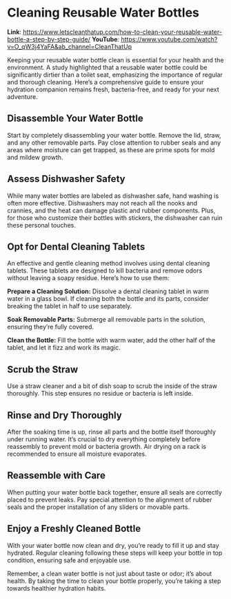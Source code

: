 # Cleaning Reusable Water Bottles
**Link**: https://www.letscleanthatup.com/how-to-clean-your-reusable-water-bottle-a-step-by-step-guide/
**YouTube**: https://www.youtube.com/watch?v=O_qW3j4YaFA&ab_channel=CleanThatUp

Keeping your reusable water bottle clean is essential for your health and the environment. A study highlighted that a reusable water bottle could be significantly dirtier than a toilet seat, emphasizing the importance of regular and thorough cleaning. Here’s a comprehensive guide to ensure your hydration companion remains fresh, bacteria-free, and ready for your next adventure.

## Disassemble Your Water Bottle

Start by completely disassembling your water bottle. Remove the lid, straw, and any other removable parts. Pay close attention to rubber seals and any areas where moisture can get trapped, as these are prime spots for mold and mildew growth.

## Assess Dishwasher Safety

While many water bottles are labeled as dishwasher safe, hand washing is often more effective. Dishwashers may not reach all the nooks and crannies, and the heat can damage plastic and rubber components. Plus, for those who customize their bottles with stickers, the dishwasher can ruin these personal touches.

## Opt for Dental Cleaning Tablets

An effective and gentle cleaning method involves using dental cleaning tablets. These tablets are designed to kill bacteria and remove odors without leaving a soapy residue. Here’s how to use them:

**Prepare a Cleaning Solution:** Dissolve a dental cleaning tablet in warm water in a glass bowl. If cleaning both the bottle and its parts, consider breaking the tablet in half to use separately.

**Soak Removable Parts:** Submerge all removable parts in the solution, ensuring they’re fully covered.

**Clean the Bottle:** Fill the bottle with warm water, add the other half of the tablet, and let it fizz and work its magic.

## Scrub the Straw

Use a straw cleaner and a bit of dish soap to scrub the inside of the straw thoroughly. This step ensures no residue or bacteria is left inside.

## Rinse and Dry Thoroughly

After the soaking time is up, rinse all parts and the bottle itself thoroughly under running water. It’s crucial to dry everything completely before reassembly to prevent mold or bacteria growth. Air drying on a rack is recommended to ensure all moisture evaporates.

## Reassemble with Care

When putting your water bottle back together, ensure all seals are correctly placed to prevent leaks. Pay special attention to the alignment of rubber seals and the proper installation of any sliders or movable parts.

## Enjoy a Freshly Cleaned Bottle

With your water bottle now clean and dry, you’re ready to fill it up and stay hydrated. Regular cleaning following these steps will keep your bottle in top condition, ensuring safe and enjoyable use.

Remember, a clean water bottle is not just about taste or odor; it’s about health. By taking the time to clean your bottle properly, you’re taking a step towards healthier hydration habits.